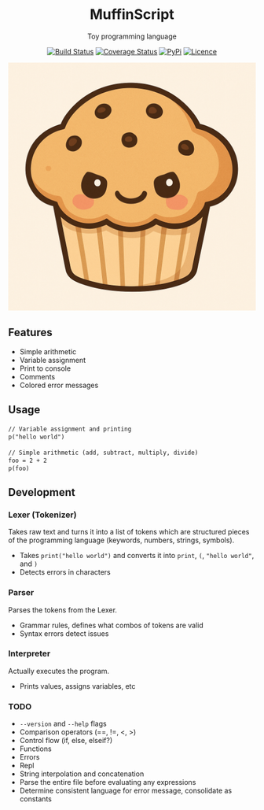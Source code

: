 <div align="center">

# MuffinScript

Toy programming language

[![Build Status](https://github.com/justintime50/muffinscript/workflows/build/badge.svg)](https://github.com/justintime50/muffinscript/actions)
[![Coverage Status](https://coveralls.io/repos/github/justintime50/muffinscript/badge.svg?branch=main)](https://coveralls.io/github/justintime50/muffinscript?branch=main)
[![PyPi](https://img.shields.io/pypi/v/muffinscript)](https://pypi.org/project/muffinscript)
[![Licence](https://img.shields.io/github/license/justintime50/muffinscript)](LICENSE)

<img src="https://raw.githubusercontent.com/justintime50/assets/main/src/muffinscript/showcase.png" alt="Showcase">

</div>

## Features

- Simple arithmetic
- Variable assignment
- Print to console
- Comments
- Colored error messages

## Usage

```ms
// Variable assignment and printing
p("hello world")

// Simple arithmetic (add, subtract, multiply, divide)
foo = 2 + 2
p(foo)
```

## Development

### Lexer (Tokenizer)

Takes raw text and turns it into a list of tokens which are structured pieces of the programming language (keywords, numbers, strings, symbols).

- Takes `print("hello world")` and converts it into `print`, `(`, `"hello world"`, and `)`
- Detects errors in characters

### Parser

Parses the tokens from the Lexer.

- Grammar rules, defines what combos of tokens are valid
- Syntax errors detect issues

### Interpreter

Actually executes the program.

- Prints values, assigns variables, etc

### TODO

- `--version` and `--help` flags
- Comparison operators (==, !=, <, >)
- Control flow (if, else, elseif?)
- Functions
- Errors
- Repl
- String interpolation and concatenation
- Parse the entire file before evaluating any expressions
- Determine consistent language for error message, consolidate as constants

